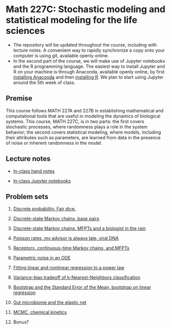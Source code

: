 # Math 227C: Stochastic modeling and statistical modeling for the life sciences

* The repository will be updated throughout the course, including with lecture notes. A convenient way to rapidly synchronize a copy onto your computer is using git, available openly online.
* In the second part of the course, we will make use of Jupyter notebooks and the R programming language. The easiest way to install Jupyter and R on your machine is through Anaconda, available openly online, by first [installing Anaconda](https://www.anaconda.com/distribution/) and then [installing R](https://docs.anaconda.com/anaconda/navigator/tutorials/r-lang/). We plan to start using Jupyter around the 5th week of class.

## Premise

This course follows MATH 227A and 227B in establishing mathematical and computational tools that are useful in modeling the dynamics of biological systems. This course, MATH 227C, is in two parts: the first covers stochastic processes, where randomness plays a role in the system behavior; the second covers statistical modeling, where models, including their attributes such as parameters, are learned from data in the presence of noise or inherent randomness in the model.

## Lecture notes

* [In-class hand notes](LectureNotes)

* [In-class Jupyter notebooks](LectureNotebooks)

## Problem sets

1. [Discrete probability. Fair dice.](ProblemSets_PartI/Math227C20Sp_P1.pdf)

2. [Discrete-state Markov chains, base pairs](ProblemSets_PartI/Math227C20Sp_P2.pdf)

3. [Discrete-state Markov chains, MFPTs and a biologist in the rain](ProblemSets_PartI/Math227C20Sp_P3.pdf)

4. [Poisson rates, my advisor is always late, viral DNA](ProblemSets_PartI/Math227C20Sp_P4.pdf)

5. [Receptors, continuous-time Markov chains, and MFPTs](ProblemSets_PartI/Math227C20Sp_P5.pdf)

6. [Parametric noise in an ODE](ProblemSets_PartI/Math227C20Sp_P6.pdf)

7. [Fitting linear and nonlinear regression to a power law](ProblemSets_PartII/Math227C20Sp_P07_PowerLaws.ipynb)

8. [Variance-bias tradeoff of k-Nearest-Neighbors classification](ProblemSets_PartII/Math227C20Sp_P08_kNN.ipynb)

9. [Bootstrap and the Standard Error of the Mean, bootstrap on linear regression](ProblemSets_PartII/Math227C20Sp_P09_Bootstrap.ipynb)

10. [Gut microbiome and the elastic net](ProblemSets_PartII/Math227C20Sp_P10_ElasticNet.ipynb)

11. [MCMC, chemical kinetics](ProblemSets_PartII/Math227C20Sp_P11_MCMC.ipynb)

12. Bonus?


